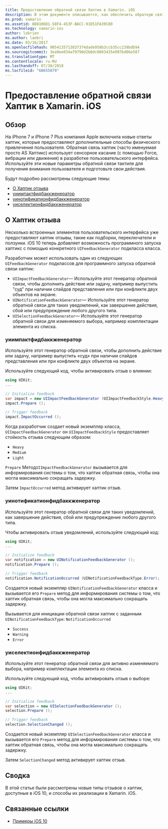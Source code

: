 ```yaml
---
title: Предоставление обратной связи Хаптик в Xamarin. iOS
description: В этом документе описывается, как обеспечить обратную связь хаптик в приложении Xamarin. iOS. В нем обсуждаются Уиимпактфидбаккженератор, Уинотификатионфидбаккженератор и Уиселектионфидбаккженератор.
ms.prod: xamarin
ms.assetid: 888106D1-58F4-453F-BACC-91D51FA39C80
ms.technology: xamarin-ios
author: lobrien
ms.author: laobri
ms.date: 03/16/2017
ms.openlocfilehash: 9054135713837374dade958b3ccb35cc239bdb94
ms.sourcegitcommit: 3ea9ee034af9790d2b0dc0893435e997bd06e587
ms.translationtype: MT
ms.contentlocale: ru-RU
ms.lasthandoff: 07/30/2019
ms.locfileid: "68655879"
---
```

# <a name="providing-haptic-feedback-in-xamarinios"></a>Предоставление обратной связи Хаптик в Xamarin. iOS

<a name="Overview" />

## <a name="overview"></a>Обзор

На iPhone 7 и iPhone 7 Plus компания Apple включила новые ответы хаптик, которые предоставляют дополнительные способы физического привлечения пользователя. Обратная связь хаптик (часто именуемая просто AS Хаптикс) использует сенсорное касание (с помощью Force, вибрации или движения) в разработке пользовательского интерфейса. Используйте эти новые параметры обратной связи тактиле для получения внимания пользователя и подготовьте свои действия.

Будут подробно рассмотрены следующие темы:

- [О Хаптик отзыва](#About-Haptic-Feedback)
- [уиимпактфидбаккженератор](#UIImpactFeedbackGenerator)
- [уинотификатионфидбаккженератор](#UINotificationFeedbackGenerator)
- [уиселектионфидбаккженератор](#UISelectionFeedbackGenerator)

<a name="About-Haptic-Feedback" />

## <a name="about-haptic-feedback"></a>О Хаптик отзыва

Несколько встроенных элементов пользовательского интерфейса уже предоставляют хаптик отзывы, такие как подборки, переключатели и ползунки. iOS 10 теперь добавляет возможность программного запуска хаптикс с помощью конкретного `UIFeedbackGenerator` подкласса класса.

Разработчик может использовать один из следующих `UIFeedbackGenerator` подклассов для программного запуска обратной связи хаптик:

- `UIImpactFeedbackGenerator`— Используйте этот генератор обратной связи, чтобы дополнить действие или задачу, например выпустить "суд" при наличии слайдов представления или при конфликте двух объектов на экране.
- `UINotificationFeedbackGenerator`— Используйте этот генератор обратной связи для таких уведомлений, как завершение действия, сбой или предупреждение любого другого типа.
- `UISelectionFeedbackGenerator`— Используйте этот генератор обратной связи для изменяемого выбора, например комплектации элемента из списка.

<a name="UIImpactFeedbackGenerator" />

### <a name="uiimpactfeedbackgenerator"></a>уиимпактфидбаккженератор

Используйте этот генератор обратной связи, чтобы дополнить действие или задачу, например выпустить «суд» при наличии слайдов представления или при конфликте двух объектов на экране.

Используйте следующий код, чтобы активировать отзыв о влиянии:

```csharp
using UIKit;
...

// Initialize feedback
var impact = new UIImpactFeedbackGenerator (UIImpactFeedbackStyle.Heavy);
impact.Prepare ();

// Trigger feedback
impact.ImpactOccurred ();
```

Когда разработчик создает новый экземпляр класса, `UIImpactFeedbackGenerator` он `UIImpactFeedbackStyle` предоставляет стойкость отзыва следующим образом:

- `Heavy`
- `Medium`
- `Light`

`Prepare` Метод`UIImpactFeedbackGenerator` вызывается для информирования системы о том, что хаптик обратная связь, чтобы она могла максимально сокращать задержку.

Затем `ImpactOccurred` метод активирует хаптик отзыв.

<a name="UINotificationFeedbackGenerator" />

### <a name="uinotificationfeedbackgenerator"></a>уинотификатионфидбаккженератор

Используйте этот генератор обратной связи для таких уведомлений, как завершение действия, сбой или предупреждение любого другого типа.

Чтобы активировать отзыв уведомлений, используйте следующий код:

```csharp
using UIKit;
...

// Initialize feedback
var notification = new UINotificationFeedbackGenerator ();
notification.Prepare ();

// Trigger feedback
notification.NotificationOccurred (UINotificationFeedbackType.Error);
```

Создается новый экземпляр `UINotificationFeedbackGenerator` класса и вызывается его `Prepare` метод для информирования системы о том, что хаптик обратная связь, чтобы она могла максимально сокращать задержку.

Вызывается для инициации обратной связи хаптик с заданным `UINotificationFeedbackType`: `NotificationOccurred`

- `Success`
- `Warning`
- `Error`

<a name="UISelectionFeedbackGenerator" />

### <a name="uiselectionfeedbackgenerator"></a>уиселектионфидбаккженератор

Используйте этот генератор обратной связи для активно изменяемого выбора, например комплектации элемента из списка.

Используйте следующий код, чтобы активировать отзыв о выборе:

```csharp
using UIKit;
...

// Initialize feedback
var selection = new UISelectionFeedbackGenerator ();
selection.Prepare ();

// Trigger feedback
selection.SelectionChanged ();
```

Создается новый экземпляр `UISelectionFeedbackGenerator` класса и вызывается его `Prepare` метод для информирования системы о том, что хаптик обратная связь, чтобы она могла максимально сокращать задержку.

Затем `SelectionChanged` метод активирует хаптик отзыв.

## <a name="summary"></a>Сводка

В этой статье были рассмотрены новые типы отзывов о хаптик, доступные в iOS 10, и способы их реализации в Xamarin. iOS.

## <a name="related-links"></a>Связанные ссылки

- [Примеры iOS 10](https://docs.microsoft.com/samples/browse/?products=xamarin&term=Xamarin.iOS+iOS10)

